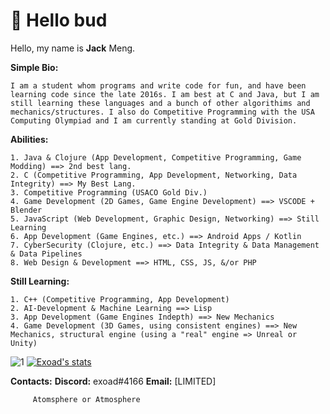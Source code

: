 # 🍵 Hello bud

Hello, my name is **Jack** Meng.

**Simple Bio:**
```
I am a student whom programs and write code for fun, and have been learning code since the late 2016s. I am best at C and Java, but I am still learning these languages and a bunch of other algorithims and mechanics/structures. I also do Competitive Programming with the USA Computing Olympiad and I am currently standing at Gold Division.  
```
**Abilities:**
```
1. Java & Clojure (App Development, Competitive Programming, Game Modding) ==> 2nd best lang.
2. C (Competitive Programming, App Development, Networking, Data Integrity) ==> My Best Lang.
3. Competitive Programming (USACO Gold Div.)
4. Game Development (2D Games, Game Engine Development) ==> VSCODE + Blender
5. JavaScript (Web Development, Graphic Design, Networking) ==> Still Learning
6. App Development (Game Engines, etc.) ==> Android Apps / Kotlin
7. CyberSecurity (Clojure, etc.) ==> Data Integrity & Data Management & Data Pipelines
8. Web Design & Development ==> HTML, CSS, JS, &/or PHP
```
**Still Learning:**
```
1. C++ (Competitive Programming, App Development)
2. AI-Development & Machine Learning ==> Lisp
3. App Development (Game Engines Indepth) ==> New Mechanics
4. Game Development (3D Games, using consistent engines) ==> New Mechanics, structural engine (using a "real" engine => Unreal or Unity)
```


![1](https://github-readme-stats.vercel.app/api/top-langs/?username=exoad&theme=calm)
[![Exoad's stats](https://github-readme-stats.vercel.app/api?username=exoad&theme=calm)](https://github.com/anuraghazra/github-readme-stats)

**Contacts:**
__Discord:__ exoad#4166
__Email:__ [LIMITED]


         Atomsphere or Atmosphere
